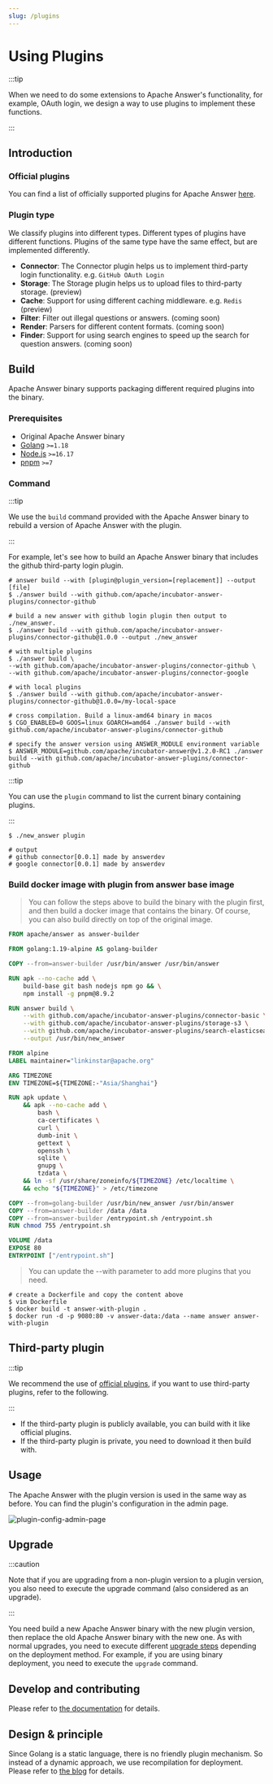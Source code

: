 ```yaml
---
slug: /plugins
---
```


# Using Plugins

:::tip

When we need to do some extensions to Apache Answer's functionality, for example, OAuth login, we design a way to use plugins to implement these functions. 

:::

## Introduction

### Official plugins

You can find a list of officially supported plugins for Apache Answer [here](https://github.com/apache/incubator-answer-plugins).

### Plugin type

We classify plugins into different types. Different types of plugins have different functions. Plugins of the same type have the same effect, but are implemented differently.

- **Connector**: The Connector plugin helps us to implement third-party login functionality. e.g. `GitHub OAuth Login`
- **Storage**: The Storage plugin helps us to upload files to third-party storage. (preview)
- **Cache**: Support for using different caching middleware. e.g. `Redis` (preview)
- **Filter**: Filter out illegal questions or answers. (coming soon)
- **Render**: Parsers for different content formats. (coming soon)
- **Finder**: Support for using search engines to speed up the search for question answers. (coming soon)

## Build

Apache Answer binary supports packaging different required plugins into the binary.

### Prerequisites

- Original Apache Answer binary
- [Golang](https://go.dev/) `>=1.18`
- [Node.js](https://nodejs.org/) `>=16.17`
- [pnpm](https://pnpm.io/) `>=7`

### Command

:::tip

We use the `build` command provided with the Apache Answer binary to rebuild a version of Apache Answer with the plugin.

:::

For example, let's see how to build an Apache Answer binary that includes the github third-party login plugin.

```shell
# answer build --with [plugin@plugin_version=[replacement]] --output [file]
$ ./answer build --with github.com/apache/incubator-answer-plugins/connector-github

# build a new answer with github login plugin then output to ./new_answer.
$ ./answer build --with github.com/apache/incubator-answer-plugins/connector-github@1.0.0 --output ./new_answer

# with multiple plugins
$ ./answer build \
--with github.com/apache/incubator-answer-plugins/connector-github \
--with github.com/apache/incubator-answer-plugins/connector-google

# with local plugins
$ ./answer build --with github.com/apache/incubator-answer-plugins/connector-github@1.0.0=/my-local-space

# cross compilation. Build a linux-amd64 binary in macos
$ CGO_ENABLED=0 GOOS=linux GOARCH=amd64 ./answer build --with github.com/apache/incubator-answer-plugins/connector-github

# specify the answer version using ANSWER_MODULE environment variable
$ ANSWER_MODULE=github.com/apache/incubator-answer@v1.2.0-RC1 ./answer build --with github.com/apache/incubator-answer-plugins/connector-github
```

:::tip

You can use the `plugin` command to list the current binary containing plugins.

:::

```shell
$ ./new_answer plugin

# output
# github connector[0.0.1] made by answerdev
# google connector[0.0.1] made by answerdev
```

### Build docker image with plugin from answer base image
> You can follow the steps above to build the binary with the plugin first, and then build a docker image that contains the binary. Of course, you can also build directly on top of the original image.

```dockerfile  title="Dockerfile"
FROM apache/answer as answer-builder

FROM golang:1.19-alpine AS golang-builder

COPY --from=answer-builder /usr/bin/answer /usr/bin/answer

RUN apk --no-cache add \
    build-base git bash nodejs npm go && \
    npm install -g pnpm@8.9.2

RUN answer build \
    --with github.com/apache/incubator-answer-plugins/connector-basic \
    --with github.com/apache/incubator-answer-plugins/storage-s3 \
    --with github.com/apache/incubator-answer-plugins/search-elasticsearch \
    --output /usr/bin/new_answer

FROM alpine
LABEL maintainer="linkinstar@apache.org"

ARG TIMEZONE
ENV TIMEZONE=${TIMEZONE:-"Asia/Shanghai"}

RUN apk update \
    && apk --no-cache add \
        bash \
        ca-certificates \
        curl \
        dumb-init \
        gettext \
        openssh \
        sqlite \
        gnupg \
        tzdata \
    && ln -sf /usr/share/zoneinfo/${TIMEZONE} /etc/localtime \
    && echo "${TIMEZONE}" > /etc/timezone

COPY --from=golang-builder /usr/bin/new_answer /usr/bin/answer
COPY --from=answer-builder /data /data
COPY --from=answer-builder /entrypoint.sh /entrypoint.sh
RUN chmod 755 /entrypoint.sh

VOLUME /data
EXPOSE 80
ENTRYPOINT ["/entrypoint.sh"]
```

> You can update the --with parameter to add more plugins that you need.

```shell
# create a Dockerfile and copy the content above
$ vim Dockerfile
$ docker build -t answer-with-plugin .
$ docker run -d -p 9080:80 -v answer-data:/data --name answer answer-with-plugin
```



## Third-party plugin

:::tip

We recommend the use of [official plugins](https://github.com/apache/incubator-answer-plugins), if you want to use third-party plugins, refer to the following.

:::

- If the third-party plugin is publicly available, you can build with it like official plugins.
- If the third-party plugin is private, you need to download it then build with.

## Usage

The Apache Answer with the plugin version is used in the same way as before. You can find the plugin's configuration in the admin page.

![plugin-config-admin-page](/img/docs/plugin-config-admin-page.png)

## Upgrade

:::caution

Note that if you are upgrading from a non-plugin version to a plugin version, you also need to execute the upgrade command (also considered as an upgrade).

:::

You need build a new Apache Answer binary with the new plugin version, then replace the old Apache Answer binary with the new one. As with normal upgrades, you need to execute different [upgrade steps](./upgrade) depending on the  deployment method. For example, if you are using binary deployment, you need to execute the `upgrade` command.



## Develop and contributing

Please refer to [the documentation](/community/plugins) for details.

## Design & principle

Since Golang is a static language, there is no friendly plugin mechanism. So instead of a dynamic approach, we use recompilation for deployment. Please refer to [the blog](/blog/2023/07/22/why-the-answer-plugin-system-was-designed-this-way) for details.

